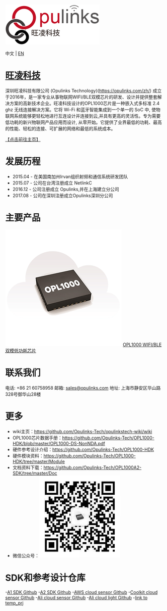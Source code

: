 ![avatar](opulinks_logo.png)

中文 | [EN](https://github.com/dongliu72/test_wiki/wiki/README-EN)

# [旺凌科技](https://github.com/dongliu72/test_wiki/wiki)

深圳旺凌科技有限公司 (Opulinks Technology)(https://opulinks.com/zh/) 成立于2016年，是一家专业从事物联网WIFI/BLE双模芯片的研发、设计并提供整套解决方案的高新技术企业。旺凌科技设计的OPL1000芯片是一种嵌入式多标准 2.4 ghz 无线连接解决方案。它将 Wi-Fi 和蓝牙智能集成到一个单一的 SoC 中, 使物联网系统能够更轻松地进行互连设计并连接到云,并具有更高的灵活性。专为需要低功耗的新兴物联网产品应用而设计, 从零开始。它提供了业界最低的功耗、最高的性能、轻松的连接、可扩展的网络和最低的系统成本。

[【点击前往主页】](https://github.com/Opulinks-Tech/opulinkstech-wiki/wiki)

# 发展历程

* 2015.04 - 在美国南加州Irvan组织射频和通信系统研发团队
* 2015.07 - 公司在台湾注册成立 NetlinkC
* 2016.12 - 公司注册成立 Opulinks,并在上海建立分公司
* 2017.08 - 公司在深圳注册成立Opulinks深圳分公司

# 主要产品
![avatar](OPL1000_picture.png)
[OPL1000 WIFI/BLE双模低功耗芯片](https://opulinks.com/zh/products/)


# 联系我们
电话:  +86 21 60758958 
邮箱:  sales@opulinks.com 
地址: 上海市静安区华山路328号御华山28楼  

# 更多
* wiki主页：https://github.com/Opulinks-Tech/opulinkstech-wiki/wiki  
* OPL1000芯片数据手册：https://github.com/Opulinks-Tech/OPL1000-HDK/blob/master/OPL1000-DS-NonNDA.pdf 
* 硬件参考设计介绍：https://github.com/Opulinks-Tech/OPL1000-HDK
* 硬件模块资料：https://github.com/Opulinks-Tech/OPL1000-HDK/tree/master/Module
* 文档资料下载：https://github.com/Opulinks-Tech/OPL1000A2-SDK/tree/master/Doc 
* 微信公众号：![avatar](Opulinks_WeChatOfficialAccounts.jpg)  


# SDK和参考设计仓库
-[A1 SDK Github](https://github.com/Opulinks-Tech/OPL1000A1-SDK.git)
-[A2 SDK Github](https://github.com/Opulinks-Tech/OPL1000A2-SDK.git)
-[AWS cloud sensor Github](https://github.com/Opulinks-Tech/OPL1000A2-Sensor-Device-Reference-Code-Aws-Cloud-with-MQTT.git)
-[Coolkit cloud sensor Github](https://github.com/Opulinks-Tech/OPL1000A2-Sensor-Device-Reference-Code-Coolkit-Cloud-with-HTTPS.git)
-[Ali cloud sensor Github](https://github.com/Opulinks-Tech/OPL1000A2-Sensor-Device-Reference-Code-Ali-Cloud-with-MQTT.git)
-[Ali cloud light Github](https://github.com/Opulinks-Tech/OPL1000A2-Light-Control-Reference-Code-Ali-Cloud-with-MQTT.git)
-[link to temp_prj](https://github.com/dongliu72/temp-prj.git)

